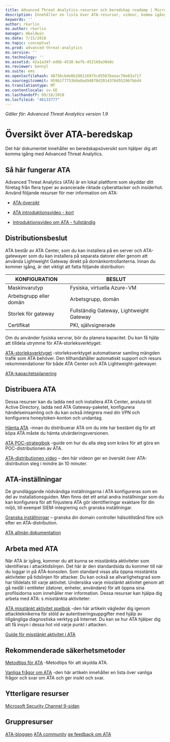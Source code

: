 ```yaml
---
title: Advanced Threat Analytics-resurser och beredskap roadamp | Microsoft Docs
description: Innehåller en lista över ATA-resurser, videor, komma igång, distribution och beredskap översikten länkar.
keywords: ''
author: rkarlin
ms.author: rkarlin
manager: mbaldwin
ms.date: 7/15/2018
ms.topic: conceptual
ms.prod: advanced-threat-analytics
ms.service: ''
ms.technology: ''
ms.assetid: 42a1a34f-ed6b-4538-befb-452168a30e8c
ms.reviewer: bennyl
ms.suite: ems
ms.openlocfilehash: 48756cbde8b288116975c05567beeac76e83a717
ms.sourcegitcommit: 959b1f7753b9a8ad94870d2014376d55296fbbd4
ms.translationtype: MT
ms.contentlocale: sv-SE
ms.lasthandoff: 09/18/2018
ms.locfileid: "46133777"
---
```

*Gäller för: Advanced Threat Analytics version 1.9*

# <a name="ata-readiness-roadmap"></a>Översikt över ATA-beredskap 
Det här dokumentet innehåller en beredskapsöversikt som hjälper dig att komma igång med Advanced Threat Analytics.

## <a name="understanding-ata"></a>Så här fungerar ATA

Advanced Threat Analytics (ATA) är en lokal plattform som skyddar ditt företag från flera typer av avancerade riktade cyberattacker och insiderhot. Använd följande resurser för mer information om ATA:

- [ATA-översikt](what-is-ata.md)

- [ATA introduktionsvideo - kort](https://aka.ms/ATAShort)

- [Introduktionsvideo om ATA - fullständig](https://aka.ms/ATAVideo) 


## <a name="deployment-decisions"></a>Distributionsbeslut

ATA består av ATA Center, som du kan installera på en server och ATA-gatewayer som du kan installera på separata datorer eller genom att använda Lightweight Gateway direkt på domänkontrollanterna. Innan du kommer igång, är det viktigt att fatta följande distribution:

|KONFIGURATION|BESLUT|
|----|----|
|Maskinvarutyp|Fysiska, virtuella Azure-VM|
|Arbetsgrupp eller domän|Arbetsgrupp, domän|
|Storlek för gateway|Fullständig Gateway, Lightweight Gateway|
|Certifikat|PKI, självsignerade|

Om du använder fysiska servrar, bör du planera kapacitet. Du kan få hjälp att tilldela utrymme för ATA-storleksverktyget:

[ATA-storleksverktyget](ata-capacity-planning.md) -storleksverktyget automatiserar samling mängden trafik som ATA behöver. Den tillhandahåller automatiskt support och resurs rekommendationer för både ATA Center och ATA Lightweight-gatewayer.

[ATA-kapacitetsplanering](ata-capacity-planning.md)

## <a name="deploy-ata"></a>Distribuera ATA

Dessa resurser kan du ladda ned och installera ATA Center, ansluta till Active Directory, ladda ned ATA Gateway-paketet, konfigurera händelseinsamling och du kan också integrera med din VPN och konfigurera honeytoken-konton och undantag.

[Hämta ATA](http://aka.ms/ataeval) -innan du distribuerar ATA om du inte har bestämt dig för att köpa ATA måste du hämta utvärderingsversionen. 

[ATA POC-strategibok](http://aka.ms/atapoc) -guide om hur du alla steg som krävs för att göra en POC-distributionen av ATA.

[ATA-distributionen video](https://channel9.msdn.com/Shows/Microsoft-Security/Overview-of-ATA-Deployment-in-10-Minutes) – den här videon ger en översikt över ATA-distribution steg i mindre än 10 minuter.

## <a name="ata-settings"></a>ATA-inställningar

De grundläggande nödvändiga inställningarna i ATA konfigureras som en del av installationsguiden. Men finns det ett antal andra inställningar som du kan konfigurera för att finjustera ATA gör identifieringar exaktare för din miljö, till exempel SIEM-integrering och granska inställningar.

[Granska inställningar](https://aka.ms/ataauditingblog) – granska din domain controller hälsotillstånd före och efter en ATA-distribution.

[ATA allmän dokumentation](https://docs.microsoft.com/advanced-threat-analytics/)

## <a name="work-with-ata"></a>Arbeta med ATA

När ATA är igång, kommer du att kunna se misstänkta aktiviteter som identifieras i attacktidslinjen. Det här är den standardsida du kommer till när du loggar in på ATA-konsolen. Som standard visas alla öppna misstänkta aktiviteter på tidslinjen för attacker. Du kan också se allvarlighetsgrad som har tilldelats till varje aktivitet. Undersöka varje misstänkt aktivitet genom att gå nedåt i entiteter (datorer, enheter, användare) för att öppna sina profilsidorna som innehåller mer information. Dessa resurser kan hjälpa dig arbeta med ATA: s misstänkta aktiviteter:

[ATA misstänkt aktivitet spelbok](http://aka.ms/ataplaybook) -den här artikeln vägleder dig igenom attackteknikerna för stöld av autentiseringsuppgifter med hjälp av tillgängliga diagnostiska verktyg på Internet. Du kan se hur ATA hjälper dig att få insyn i dessa hot vid varje punkt i attacken.

[Guide för misstänkt aktivitet i ATA](suspicious-activity-guide.md)



## <a name="security-best-practices"></a>Rekommenderade säkerhetsmetoder

[Metodtips för ATA](https://aka.ms/atasecbestpractices) -Metodtips för att skydda ATA.

[Vanliga frågor om ATA](ata-technical-faq.md) -den här artikeln innehåller en lista över vanliga frågor och svar om ATA och ger insikt och svar.

## <a name="additional-resources"></a>Ytterligare resurser

[Microsoft Security Channel 9-sidan](https://channel9.msdn.com/Shows/Microsoft-Security/)

## <a name="community-resources"></a>Gruppresurser

[ATA-bloggen](https://aka.ms/ATABlog)
[ATA community](https://aka.ms/ATACommunity)
[ge feedback om ATA](https://aka.ms/ATAUserVoice)
